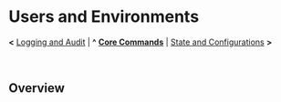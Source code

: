 # Users and Environments

**<** [Logging and Audit](audit.md) | **^** **[Core Commands](readme.md)** | [State and Configurations](state-config.md) **>**

<br/>

## Overview



<br/>
